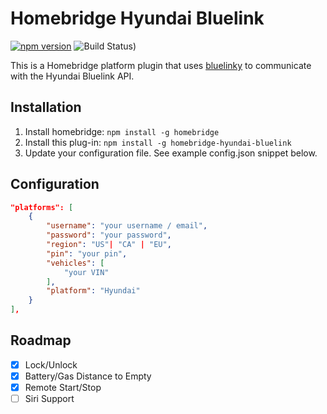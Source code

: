 # Homebridge Hyundai Bluelink

[![npm version](https://badge.fury.io/js/homebridge-hyundai-bluelink.svg)](https://badge.fury.io/js/homebridge-hyundai-bluelink)
![Build Status)](https://img.shields.io/github/workflow/status/athal7/homebridge-hyundai-bluelink/build/main)

This is a Homebridge platform plugin that uses [bluelinky](https://github.com/Hacksore/bluelinky) to communicate with the Hyundai Bluelink API.

## Installation

1. Install homebridge: `npm install -g homebridge`
2. Install this plug-in: `npm install -g homebridge-hyundai-bluelink`
3. Update your configuration file. See example config.json snippet below.

## Configuration

```json
"platforms": [
    {
        "username": "your username / email",
        "password": "your password",
        "region": "US"| "CA" | "EU",
        "pin": "your pin",
        "vehicles": [
            "your VIN"
        ],
        "platform": "Hyundai"
    }
],
```

## Roadmap

-   [x] Lock/Unlock
-   [x] Battery/Gas Distance to Empty
-   [x] Remote Start/Stop
-   [ ] Siri Support
